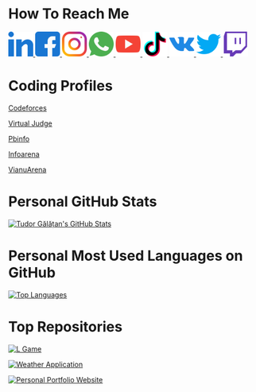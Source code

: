 # How To Reach Me

<a href = "https://www.linkedin.com/in/tudorgalatan/">
    <img src = "Logos/LinkedIn.png" width = "auto" height = "50px" />
</a>

<a href = "https://www.facebook.com/galatantudor1">
    <img src = "Logos/Facebook.png" width = "auto" height = "50px" />
</a>

<a href = "https://www.instagram.com/tudorgalatan/">
    <img src = "Logos/Instagram.png" width = "auto" height = "50px" />
</a>

<a href = "https://wa.me/40720914270">
    <img src = "Logos/WhatsApp.png" width = "auto" height = "50px" />
</a>

<a href = "https://www.youtube.com/channel/UCgs4BhXYtjD6sZI0FFgxcSA">
    <img src = "Logos/YouTube.png" width = "auto" height = "50px" />
</a>

<a href = "https://www.tiktok.com/@galatantudor">
    <img src = "Logos/TikTok.png" width = "auto" height = "50px" />
</a>

<a href = "https://vk.com/tudorgalatan">
    <img src = "Logos/VKontakte.png" width = "auto" height = "50px" />
</a>

<a href = "https://twitter.com/tudorgalatan">
    <img src = "Logos/Twitter.png" width = "auto" height = "50px" />
</a>

<a href = "https://www.twitch.tv/tudorgalatan">
    <img src = "Logos/Twitch.png" width = "auto" height = "50px" />
</a>

# Coding Profiles

[Codeforces](https://codeforces.com/profile/TudorGalatan)

[Virtual Judge](https://vjudge.net/user/tudorgalatan)

[Pbinfo](https://www.pbinfo.ro/profil/tudorgalatan)

[Infoarena](https://www.infoarena.ro/utilizator/tudorgalatan)

[VianuArena](http://varena.ro/utilizator/tudorgalatan)

# Personal GitHub Stats

[![Tudor Gălățan's GitHub Stats](https://github-readme-stats.vercel.app/api?username=TudorGalatan&count_private=true&show_icons=true&theme=dark&include_all_commits=true)](https://github.com/anuraghazra/github-readme-stats)

# Personal Most Used Languages on GitHub

[![Top Languages](https://github-readme-stats.vercel.app/api/top-langs/?username=TudorGalatan&langs_count=10&theme=dark)](https://github.com/anuraghazra/github-readme-stats)

# Top Repositories

[![L Game](https://github-readme-stats.vercel.app/api/pin/?username=TudorGalatan&repo=L-Game&theme=dark)](https://github.com/anuraghazra/github-readme-stats)

[![Weather Application](https://github-readme-stats.vercel.app/api/pin/?username=TudorGalatan&repo=Weather_Application&theme=dark)](https://github.com/anuraghazra/github-readme-stats)

[![Personal Portfolio Website](https://github-readme-stats.vercel.app/api/pin/?username=TudorGalatan&repo=Personal_Portfolio_Website&theme=dark)](https://github.com/anuraghazra/github-readme-stats)